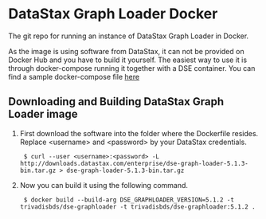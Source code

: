 # DataStax Graph Loader Docker
The git repo for running an instance of DataStax Graph Loader in Docker.

As the image is using software from DataStax, it can not be provided on Docker Hub and you have to build it yourself. The easiest way to use it is through docker-compose running it together with a DSE container. You can find a sample docker-compose file [here][dockercompose]

## Downloading and Building DataStax Graph Loader image

1. First download the software into the folder where the Dockerfile resides. Replace &lt;username&gt; and &lt;password&gt; by your DataStax credentials.

    	$ curl --user <username>:<password> -L http://downloads.datastax.com/enterprise/dse-graph-loader-5.1.3-bin.tar.gz > dse-graph-loader-5.1.3-bin.tar.gz

2. Now you can build it using the following command. 

    	$ docker build --build-arg DSE_GRAPHLOADER_VERSION=5.1.2 -t trivadisbds/dse-graphloader -t trivadisbds/dse-graphloader:5.1.2 .

[whitepaper]: http://www.datastax.com/wp-content/uploads/resources/DataStax-WP-Best_Practices_Running_DSE_Within_Docker.pdf
[hub]: https://hub.docker.com/r/trivadisbds/dse/
[dockercompose]: https://github.com/TrivadisBDS/dockerfiles/tree/master/datastax
